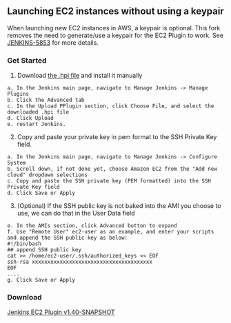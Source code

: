 ## Launching EC2 instances without using a keypair

When launching new EC2 instances in AWS, a keypair is optional. This fork removes the need to generate/use a keypair for the EC2 Plugin to work.
See [JENKINS-5853](https://issues.jenkins-ci.org/browse/JENKINS-5853) for more details.

### Get Started

1. Download [the .hpi file](ec2.hpi) and install it manually 

  ```install plugin
  a. In the Jenkins main page, navigate to Manage Jenkins -> Manage Plugins
  b. Click the Advanced tab
  c. In the Upload PPlugin section, click Choose File, and select the downloaded .hpi file
  d. Click Upload
  e. restart Jenkins.
  ```

2. Copy and paste your private key in pem format to the SSH Private Key field. 

  ```ssh private key
  a. In the Jenkins main page, navigate to Manage Jenkins -> Configure System
  b. Scroll down, if not done yet, choose Amazon EC2 from the "Add new cloud" dropdown selections
  c. Copy and paste the SSH private key (PEM formatted) into the SSH Private Key field
  d. Click Save or Apply
  ```

3. (Optional) If the SSH public key is not baked into the AMI you choose to use, we can do that in the User Data field

  ```ssh public key
  e. In the AMIs section, click Advanced button to expand
  f. Use "Remote User" ec2-user as an example, and enter your scripts and append the SSH public key as below:
  #!/bin/bash
  ## append SSH public key
  cat >> /home/ec2-user/.ssh/authorized_keys << EOF
  ssh-rsa xxxxxxxxxxxxxxxxxxxxxxxxxxxxxxxxxxxxxxx
  EOF
  ....
  g. Click Save or Apply
  ```

### Download

[Jenkins EC2 Plugin v1.40-SNAPSHOT](ec2.hpi)

